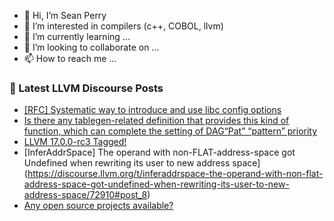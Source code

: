 - 👋 Hi, I’m Sean Perry
- 👀 I’m interested in compilers (c++, COBOL, llvm)
- 🌱 I’m currently learning ...
- 💞️ I’m looking to collaborate on ...
- 📫 How to reach me ...

<!---
s66perry/s66perry is a ✨ special ✨ repository because its `README.md` (this file) appears on your GitHub profile.
You can click the Preview link to take a look at your changes.
--->
### 📕 Latest LLVM Discourse Posts

<!-- DISCOURSE-LLVM:START -->
- [[RFC] Systematic way to introduce and use libc config options](https://discourse.llvm.org/t/rfc-systematic-way-to-introduce-and-use-libc-config-options/72943#post_2)
- [Is there any tablegen-related definition that provides this kind of function, which can complete the setting of DAG“Pat” “pattern” priority](https://discourse.llvm.org/t/is-there-any-tablegen-related-definition-that-provides-this-kind-of-function-which-can-complete-the-setting-of-dag-pat-pattern-priority/72952#post_1)
- [LLVM 17.0.0-rc3 Tagged!](https://discourse.llvm.org/t/llvm-17-0-0-rc3-tagged/72920#post_5)
- [InferAddrSpace] The operand with non-FLAT-address-space got Undefined when rewriting its user to new address space](https://discourse.llvm.org/t/inferaddrspace-the-operand-with-non-flat-address-space-got-undefined-when-rewriting-its-user-to-new-address-space/72910#post_8)
- [Any open source projects available?](https://discourse.llvm.org/t/any-open-source-projects-available/72950#post_1)
<!-- DISCOURSE-LLVM:END -->
